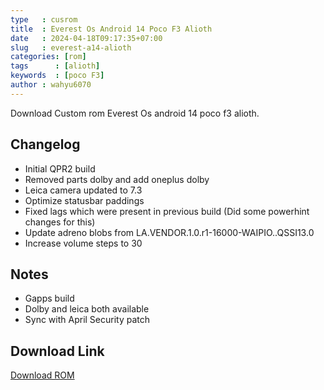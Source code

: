 ```yaml
---
type   : cusrom
title  : Everest Os Android 14 Poco F3 Alioth
date   : 2024-04-18T09:17:35+07:00
slug   : everest-a14-alioth
categories: [rom]
tags      : [alioth]
keywords  : [poco F3]
author : wahyu6070
---
```


Download Custom rom Everest Os android 14 poco f3 alioth.

## Changelog
- Initial QPR2 build
- Removed parts dolby and add oneplus dolby
- Leica camera updated to 7.3
- Optimize statusbar paddings
- Fixed lags which were present in previous build (Did some powerhint changes for this)
- Update adreno blobs from LA.VENDOR.1.0.r1-16000-WAIPIO..QSSI13.0
- Increase volume steps to 30


## Notes
- Gapps build
- Dolby and leica both available 
- Sync with April Security patch

## Download Link
[Download ROM](https://sourceforge.net/projects/everestos-releases/files/alioth/Everest-1.1-Khumbu-alioth-OFFICIAL-GAPPS-0628-20240415.zip/download)